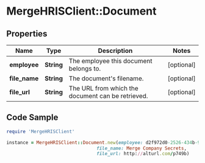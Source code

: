 # MergeHRISClient::Document

## Properties

Name | Type | Description | Notes
------------ | ------------- | ------------- | -------------
**employee** | **String** | The employee this document belongs to. | [optional] 
**file_name** | **String** | The document&#39;s filename. | [optional] 
**file_url** | **String** | The URL from which the document can be retrieved. | [optional] 

## Code Sample

```ruby
require 'MergeHRISClient'

instance = MergeHRISClient::Document.new(employee: d2f972d0-2526-434b-9409-4c3b468e08f0,
                                 file_name: Merge Company Secrets,
                                 file_url: http://alturl.com/p749b)
```


